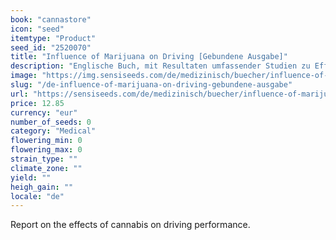 ```yaml
---
book: "cannastore"
icon: "seed"
itemtype: "Product"
seed_id: "2520070"
title: "Influence of Marijuana on Driving [Gebundene Ausgabe]"
description: "Englische Buch, mit Resultaten umfassender Studien zu Effekten von Cannabis auf Fahren, auch im Verkehr. Bestellen Sie Influence of Marijuana on Driving hier."
image: "https://img.sensiseeds.com/de/medizinisch/buecher/influence-of-marijuana-on-driving-image.png"
slug: "/de-influence-of-marijuana-on-driving-gebundene-ausgabe"
url: "https://sensiseeds.com/de/medizinisch/buecher/influence-of-marijuana-on-driving?a_aid=cannastore"
price: 12.85
currency: "eur"
number_of_seeds: 0
category: "Medical"
flowering_min: 0
flowering_max: 0
strain_type: ""
climate_zone: ""
yield: ""
heigh_gain: ""
locale: "de"
---
```

Report on the effects of cannabis on driving performance.
